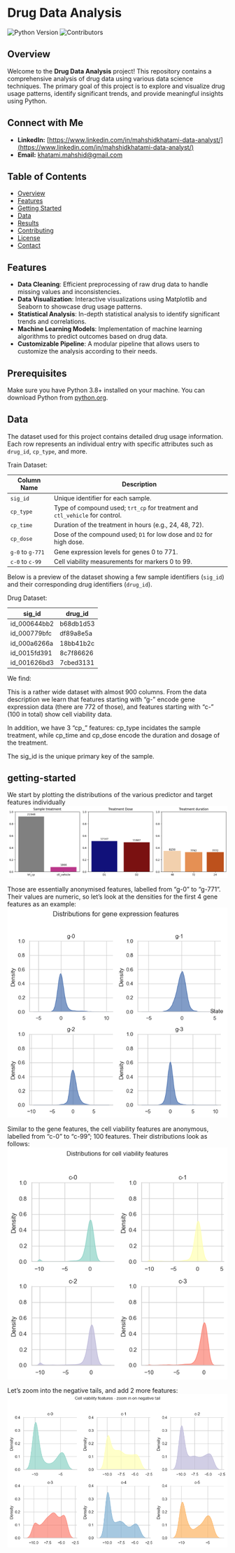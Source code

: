 # Drug Data Analysis

![Python Version](https://img.shields.io/badge/python-3.8%2B-blue)
![Contributors](https://img.shields.io/github/contributors/mahshid1373/Mechanisms-of-Action-MoA-Prediction.svg)

## Overview

Welcome to the **Drug Data Analysis** project! This repository contains a comprehensive analysis of drug data using various data science techniques. The primary goal of this project is to explore and visualize drug usage patterns, identify significant trends, and provide meaningful insights using Python.

## Connect with Me

- **LinkedIn:** [https://www.linkedin.com/in/mahshidkhatami-data-analyst/](https://www.linkedin.com/in/mahshidkhatami-data-analyst/)
- **Email:** [khatami.mahshid@gmail.com](mailto:khatami.mahshid@gmail.com)


## Table of Contents

- [Overview](#overview)
- [Features](#features)
- [Getting Started](#getting-started)
- [Data](#data)
- [Results](#results)
- [Contributing](#contributing)
- [License](#license)
- [Contact](#contact)

## Features

- **Data Cleaning**: Efficient preprocessing of raw drug data to handle missing values and inconsistencies.
- **Data Visualization**: Interactive visualizations using Matplotlib and Seaborn to showcase drug usage patterns.
- **Statistical Analysis**: In-depth statistical analysis to identify significant trends and correlations.
- **Machine Learning Models**: Implementation of machine learning algorithms to predict outcomes based on drug data.
- **Customizable Pipeline**: A modular pipeline that allows users to customize the analysis according to their needs.


## Prerequisites

Make sure you have Python 3.8+ installed on your machine. You can download Python from [python.org](https://www.python.org/).

## Data

The dataset used for this project contains detailed drug usage information. Each row represents an individual entry with specific attributes such as `drug_id`, `cp_type`, and more.

Train Dataset:

| Column Name | Description                                                    |
|-------------|----------------------------------------------------------------|
| `sig_id`    | Unique identifier for each sample.                             |
| `cp_type`   | Type of compound used; `trt_cp` for treatment and `ctl_vehicle` for control. |
| `cp_time`   | Duration of the treatment in hours (e.g., 24, 48, 72).         |
| `cp_dose`   | Dose of the compound used; `D1` for low dose and `D2` for high dose. |
| `g-0` to `g-771` | Gene expression levels for genes 0 to 771.                |
| `c-0` to `c-99`  | Cell viability measurements for markers 0 to 99.          |


Below is a preview of the dataset showing a few sample identifiers (`sig_id`) and their corresponding drug identifiers (`drug_id`).

Drug Dataset: 

| sig_id      | drug_id   |
|-------------|-----------|
| id_000644bb2| b68db1d53 |
| id_000779bfc| df89a8e5a |
| id_000a6266a| 18bb41b2c |
| id_0015fd391| 8c7f86626 |
| id_001626bd3| 7cbed3131 |

We find:

This is a rather wide dataset with almost 900 columns. From the data description we learn that features starting with “g-” encode gene expression data (there are 772 of those), and features starting with “c-” (100 in total) show cell viability data.

In addition, we have 3 “cp_” features: cp_type incidates the sample treatment, while cp_time and cp_dose encode the duration and dosage of the treatment.

The sig_id is the unique primary key of the sample.

## getting-started
We start by plotting the distributions of the various predictor and target features individually
![Individual feature visualisations](Figs/Feature_Vis.png)

Those are essentially anonymised features, labelled from “g-0” to “g-771”. Their values are numeric, so let’s look at the densities for the first 4 gene features as an example:
![Individual feature visualisations](Figs/gene_exp.png)

Similar to the gene features, the cell viability features are anonymous, labelled from “c-0” to “c-99”; 100 features. Their distributions look as follows:
![Individual feature visualisations](Figs/c_exp.png)

Let’s zoom into the negative tails, and add 2 more features:
![Individual feature visualisations](Figs/neg_tails.png)


